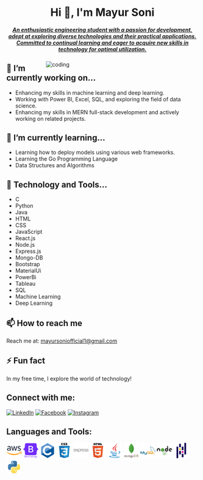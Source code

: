 <h1 align="center">Hi 👋, I'm Mayur Soni</h1>
<h5 style="text-align: center;text-decoration: underline;">An enthusiastic engineering student with a passion for development, adept at exploring diverse technologies and their practical applications. Committed to continual learning and eager to acquire new skills in technology for optimal utilization.</h5>



<img align="right" alt="coding" width="400" src="https://cdn.dribbble.com/users/1162077/screenshots/3848914/programmer.gif">

<h2>🔭 I’m currently working on...</h2>
<ul>
  <li>Enhancing my skills in machine learning and deep learning.</li>
  <li>Working with Power BI, Excel, SQL, and exploring the field of data science.</li>
  <li>Enhancing my skills in MERN full-stack development and actively working on related projects.</li>
</ul>

<h2>🌱 I’m currently learning...</h2>
<ul>
  <li>Learning how to deploy models using various web frameworks.</li>
  <li>Learning the Go Programming Language</li>
  <li>Data Structures and Algorithms</li>
</ul>

<h2>🔧 Technology and Tools...</h2>
<ul>
  <li>C</li>
  <li>Python</li>
  <li>Java</li>
  <li>HTML</li>
  <li>CSS</li>
  <li>JavaScript</li>
  <li>React.js</li>
  <li>Node.js</li>
  <li>Express.js</li>
  <li>Mongo-DB</li>
  <li>Bootstrap</li>
  <li>MaterialUi</li>
  <li>PowerBi</li>
  <li>Tableau</li>
  <li>SQL</li>
  <li>Machine Learning</li>
  <li>Deep Learning</li>
</ul>

<h2>📫 How to reach me</h2>
<p>Reach me at: <a href="mailto:mayursoniofficial1@gmail.com">mayursoniofficial1@gmail.com</a></p>

<h2>⚡ Fun fact</h2>
<p>In my free time, I explore the world of technology!</p>

<h2>Connect with me:</h2>
<p>
  <a href="https://linkedin.com/in/https://www.linkedin.com/in/mayur-soni-a20603230?utm_source=share&utm_campaign=share_via&utm_content=profile&utm_medium=android_app" target="_blank"><img src="https://raw.githubusercontent.com/rahuldkjain/github-profile-readme-generator/master/src/images/icons/Social/linked-in-alt.svg" alt="LinkedIn" height="30" width="40"></a>
  <a href="https://www.facebook.com/profile.php?id=100009305833487" target="_blank"><img src="https://raw.githubusercontent.com/rahuldkjain/github-profile-readme-generator/master/src/images/icons/Social/facebook.svg" alt="Facebook" height="30" width="40"></a>
  <a href="https://www.instagram.com/mayursoni24_/?igsh=mwt4yznjzw96c2i3aw%3d%3d" target="_blank"><img src="https://raw.githubusercontent.com/rahuldkjain/github-profile-readme-generator/master/src/images/icons/Social/instagram.svg" alt="Instagram" height="30" width="40"></a>
</p>


<h2>Languages and Tools:</h2>
<p>
  <a href="https://aws.amazon.com" target="_blank" rel="noreferrer"><img src="https://raw.githubusercontent.com/devicons/devicon/master/icons/amazonwebservices/amazonwebservices-original-wordmark.svg" alt="AWS" height="40" width="40"></a>
  <a href="https://getbootstrap.com" target="_blank" rel="noreferrer"><img src="https://raw.githubusercontent.com/devicons/devicon/master/icons/bootstrap/bootstrap-plain-wordmark.svg" alt="Bootstrap" height="40" width="40"></a>
  <a href="https://www.cprogramming.com/" target="_blank" rel="noreferrer"><img src="https://raw.githubusercontent.com/devicons/devicon/master/icons/c/c-original.svg" alt="C" height="40" width="40"></a>
  <a href="https://www.w3schools.com/css/" target="_blank" rel="noreferrer"><img src="https://raw.githubusercontent.com/devicons/devicon/master/icons/css3/css3-original-wordmark.svg" alt="CSS3" height="40" width="40"></a>
  <a href="https://expressjs.com" target="_blank" rel="noreferrer"><img src="https://raw.githubusercontent.com/devicons/devicon/master/icons/express/express-original-wordmark.svg" alt="Express.js" height="40" width="40"></a>
  <a href="https://www.w3.org/html/" target="_blank" rel="noreferrer"><img src="https://raw.githubusercontent.com/devicons/devicon/master/icons/html5/html5-original-wordmark.svg" alt="HTML5" height="40" width="40"></a>
  <a href="https://www.java.com" target="_blank" rel="noreferrer"><img src="https://raw.githubusercontent.com/devicons/devicon/master/icons/java/java-original.svg" alt="Java" height="40" width="40"></a>
  <a href="https://www.mongodb.com/" target="_blank" rel="noreferrer"><img src="https://raw.githubusercontent.com/devicons/devicon/master/icons/mongodb/mongodb-original-wordmark.svg" alt="MongoDB" height="40" width="40"></a>
  <a href="https://www.mysql.com/" target="_blank" rel="noreferrer"><img src="https://raw.githubusercontent.com/devicons/devicon/master/icons/mysql/mysql-original-wordmark.svg" alt="MySQL" height="40" width="40"></a>
  <a href="https://nodejs.org" target="_blank" rel="noreferrer"><img src="https://raw.githubusercontent.com/devicons/devicon/master/icons/nodejs/nodejs-original-wordmark.svg" alt="Node.js" height="40" width="40"></a>
  <a href="https://pandas.pydata.org/" target="_blank" rel="noreferrer"><img src="https://raw.githubusercontent.com/devicons/devicon/master/icons/pandas/pandas-original.svg" alt="Pandas" height="40" width="40"></a>
  <a href="https://www.python.org" target="_blank" rel="noreferrer"><img src="https://raw.githubusercontent.com/devicons/devicon/master/icons/python/python-original.svg" alt="Python" height="40" width="40"></a>
  <a href="https://reactjs.org/" target="_blank" rel="noreferrer"><img src="https://raw.githubusercontent.com/devicons/dev
